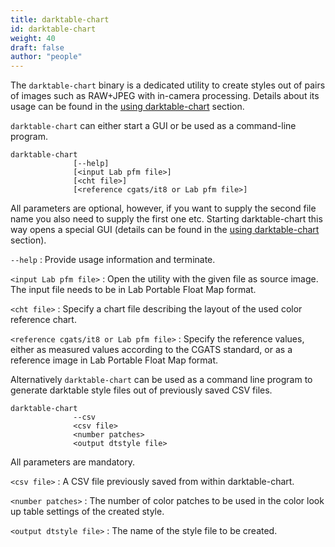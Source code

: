 ```yaml
---
title: darktable-chart
id: darktable-chart
weight: 40
draft: false
author: "people"
---
```


The `darktable-chart` binary is a dedicated utility to create styles out of pairs of images such as RAW+JPEG with in-camera processing. Details about its usage can be found in the [using darktable-chart](../darktable-chart.md) section.

`darktable-chart` can either start a GUI or be used as a command-line program.

```
darktable-chart
              [--help]
              [<input Lab pfm file>]
              [<cht file>]
              [<reference cgats/it8 or Lab pfm file>]
```

All parameters are optional, however, if you want to supply the second file name you also need to supply the first one etc. Starting darktable-chart this way opens a special GUI (details can be found in the [using darktable-chart](../darktable-chart.md) section).

`--help`
: Provide usage information and terminate.

`<input Lab pfm file>`
: Open the utility with the given file as source image. The input file needs to be in Lab Portable Float Map format.

`<cht file>`
: Specify a chart file describing the layout of the used color reference chart.

`<reference cgats/it8 or Lab pfm file>`
: Specify the reference values, either as measured values according to the CGATS standard, or as a reference image in Lab Portable Float Map format.

Alternatively `darktable-chart` can be used as a command line program to generate darktable style files out of previously saved CSV files.

```
darktable-chart
              --csv
              <csv file>
              <number patches>
              <output dtstyle file>
```

All parameters are mandatory.

`<csv file>`
: A CSV file previously saved from within darktable-chart.

`<number patches>`
: The number of color patches to be used in the color look up table settings of the created style.

`<output dtstyle file>`
: The name of the style file to be created.

